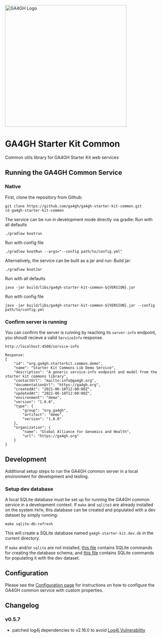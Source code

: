 <img src="https://www.ga4gh.org/wp-content/themes/ga4gh-theme/gfx/GA-logo-horizontal-tag-RGB.svg" alt="GA4GH Logo" style="width: 400px;"/>

# GA4GH Starter Kit Common
Common utils library for GA4GH Starter Kit web services

## Running the GA4GH Common Service

### Native

First, clone the repository from Github:
```
git clone https://github.com/ga4gh/ga4gh-starter-kit-common.git
cd ga4gh-starter-kit-common
```
The service can be run in development mode directly via gradle:
Run with all defaults
```
./gradlew bootrun
```
Run with config file
```
./gradlew bootRun --args="--config path/to/config.yml"
```
Alternatively, the service can be built as a jar and run:
Build jar:
```
./gradlew bootJar
```
Run with all defaults
```
java -jar build/libs/ga4gh-starter-kit-common-${VERSION}.jar
```
Run with config file
```
java -jar build/libs/ga4gh-starter-kit-common-${VERSION}.jar --config path/to/config.yml
```

### Confirm server is running
You can confirm the server is running by reaching its `server-info` endpoint, you shoudl recieve a valid `ServiceInfo` response.
```
http://localhost:4500/service-info

Response:
{
    "id": "org.ga4gh.starterkit.common.demo",
    "name": "Starter Kit Commons Lib Demo Service",
    "description": "A generic service-info endpoint and model from the starter kit commons library",
    "contactUrl": "mailto:info@ga4gh.org",
    "documentationUrl": "https://ga4gh.org",
    "createdAt": "2021-06-10T12:00:00Z",
    "updatedAt": "2021-06-10T12:00:00Z",
    "environment": "demo",
    "version": "1.0.0",
    "type": {
        "group": "org.ga4gh",
        "artifact": "demo",
        "version": "1.0.0"
    },
    "organization": {
        "name": "Global Alliance for Genomics and Health",
        "url": "https://ga4gh.org"
    }
}
```

## Development
Additional setup steps to run the GA4GH common server in a local environment for development and testing.

### Setup dev database

A local SQLite database must be set up for running the GA4GH common service in a development context. If `make` and `sqlite3` are already installed on the system `PATH`, this database can be created and populated with a dev dataset by simply running: 

```
make sqlite-db-refresh
```

This will create a SQLite database named `ga4gh-starter-kit.dev.db` in the current directory.

If `make` and/or `sqlite` are not installed, [this file](./database/sqlite/create-tables.sql) contains SQLite commands for creating the database schema, and [this file](./database/sqlite/add-dev-dataset.sql) contains SQLite commands for populating it with the dev dataset.

## Configuration

Please see the [Configuration page](./CONFIGURATION.md) for instructions on how to configure the GA4GH common service with custom properties.

## Changelog

### v0.5.7
* patched log4j dependencies to v2.16.0 to avoid [Log4j Vulnerability](https://www.cisa.gov/uscert/apache-log4j-vulnerability-guidance)
